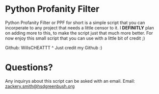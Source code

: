 # Python Profanity Filter
Python Profanity Filter or PPF for short is a simple script that you can incorperate to any project that needs a little censor to it. I **DEFINITLY** plan on adding more to this, to make the script just that much more better. For now enjoy this small script that you can use with a little bit of credit ;)

Github: WillsCHEATTT
^
Just credit my Github :)

# Questions?
Any inquirys about this script can be asked with an email.
Email: zackery.smith@hsdgreenbush.org
